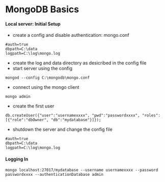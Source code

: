 # MongoDB Basics

####  Local server: Initial Setup
- create a config and disable authentication: mongo.conf
```
#auth=true
dbpath=C:\data
logpath=C:\log\mongo.log
```
- create the log and data directory as desicribed in the config file
- start server using the config
```
mongod --config C:\mongodb\mongo.conf
```
- connect using the mongo client
```
mongo admin
```
- create the first user
```
db.createUser({"user":"usernamexxxx", "pwd":"passwordxxxx", "roles":[{"role":"dbOwner", "db":"mydatabase"}]});
```
- shutdown the server and change the config file
```
#auth=true
dbpath=C:\data
logpath=C:\log\mongo.log
```

#### Logging In
```
mongo localhost:27017/mydatabase --username usernamexxxx --password passwordxxxx --authenticationDatabase admin
```
